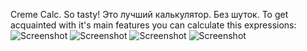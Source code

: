 ﻿Creme Calc. So tasty! 
Это лучший калькулятор. Без шуток. 
To get acquainted with it's main features you can calculate this expressions:
![Screenshot](https://imgur.com/jL6Fo63)
![Screenshot](https://imgur.com/LvM2WxV)
![Screenshot](https://i.imgur.com/6MCpLYr.jpg)
![Screenshot](https://i.imgur.com/kGP1ZxW.jpg)


